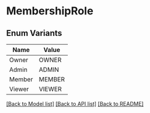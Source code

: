 # MembershipRole

## Enum Variants

| Name | Value |
|---- | -----|
| Owner | OWNER |
| Admin | ADMIN |
| Member | MEMBER |
| Viewer | VIEWER |


[[Back to Model list]](../README.md#documentation-for-models) [[Back to API list]](../README.md#documentation-for-api-endpoints) [[Back to README]](../README.md)


